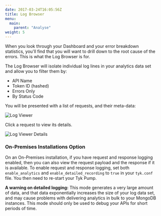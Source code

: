 ```yaml
---
date: 2017-03-24T16:05:56Z
title: Log Browser
menu:
  main:
    parent: "Analyse"
weight: 5 
---
```


When you look through your Dashboard and your error breakdown statistics, you'll find that you will want to drill down to the root cause of the errors. This is what the Log Browser is for.

The Log Browser will isolate individual log lines in your analytics data set and allow you to filter them by:

* API Name
* Token ID (hashed)
* Errors Only
* By Status Code

You will be presented with a list of requests, and their meta-data:

![Log Viewer][1]

Click a request to view its details. 

![Log Viewer Details][2]

### On-Premises Installations Option

On an On-Premises installation, if you have request and response logging enabled, then you can also view the request payload and the response if it is available.
To enable request and response logging, set both `enable_analytics` and
`enable_detailed_recording` to `true` in your `tyk.conf` file. You then need to re-start your Tyk Pump.

**A warning on detailed logging:** This mode generates a very large amount of data, and that data exponentially increases the size of your log data set, and may cause problems with delivering analytics in bulk to your MongoDB instances. This mode should only be used to debug your APIs for short periods of time.

[1]: /docs/img/dashboard/usage-data/log_browser_new.png
[2]: /docs/img/dashboard/usage-data/log_details_2.5.png



